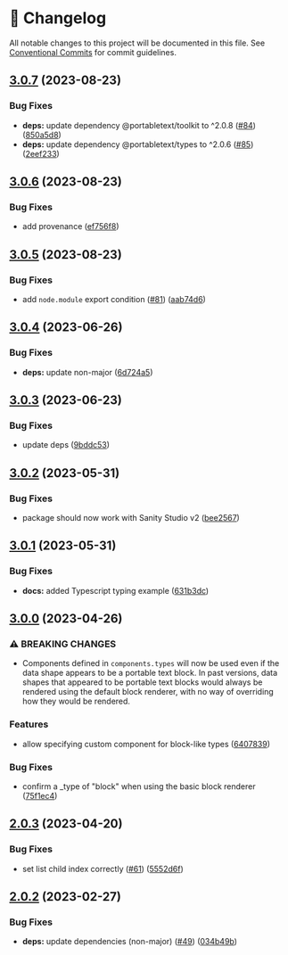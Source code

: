 <!-- markdownlint-disable --><!-- textlint-disable -->

# 📓 Changelog

All notable changes to this project will be documented in this file. See
[Conventional Commits](https://conventionalcommits.org) for commit guidelines.

## [3.0.7](https://github.com/portabletext/react-portabletext/compare/v3.0.6...v3.0.7) (2023-08-23)

### Bug Fixes

- **deps:** update dependency @portabletext/toolkit to ^2.0.8 ([#84](https://github.com/portabletext/react-portabletext/issues/84)) ([850a5d8](https://github.com/portabletext/react-portabletext/commit/850a5d8228a74751ce6df3ac9cc610bb1e56cae3))
- **deps:** update dependency @portabletext/types to ^2.0.6 ([#85](https://github.com/portabletext/react-portabletext/issues/85)) ([2eef233](https://github.com/portabletext/react-portabletext/commit/2eef23348598e88c5a8584c2fd2df75fbf45dd7c))

## [3.0.6](https://github.com/portabletext/react-portabletext/compare/v3.0.5...v3.0.6) (2023-08-23)

### Bug Fixes

- add provenance ([ef756f8](https://github.com/portabletext/react-portabletext/commit/ef756f8ded3e86d17d06e780d26e047d3aa68177))

## [3.0.5](https://github.com/portabletext/react-portabletext/compare/v3.0.4...v3.0.5) (2023-08-23)

### Bug Fixes

- add `node.module` export condition ([#81](https://github.com/portabletext/react-portabletext/issues/81)) ([aab74d6](https://github.com/portabletext/react-portabletext/commit/aab74d6c790c4dc778f56b8c802e4cc1ce153fb2))

## [3.0.4](https://github.com/portabletext/react-portabletext/compare/v3.0.3...v3.0.4) (2023-06-26)

### Bug Fixes

- **deps:** update non-major ([6d724a5](https://github.com/portabletext/react-portabletext/commit/6d724a5249e936bb5c544d0654e6c2a338f1c5a3))

## [3.0.3](https://github.com/portabletext/react-portabletext/compare/v3.0.2...v3.0.3) (2023-06-23)

### Bug Fixes

- update deps ([9bddc53](https://github.com/portabletext/react-portabletext/commit/9bddc53c544d449a3944cef65a45467da152948d))

## [3.0.2](https://github.com/portabletext/react-portabletext/compare/v3.0.1...v3.0.2) (2023-05-31)

### Bug Fixes

- package should now work with Sanity Studio v2 ([bee2567](https://github.com/portabletext/react-portabletext/commit/bee25677374e05748a15439c492cbe69b6e9ee75))

## [3.0.1](https://github.com/portabletext/react-portabletext/compare/v3.0.0...v3.0.1) (2023-05-31)

### Bug Fixes

- **docs:** added Typescript typing example ([631b3dc](https://github.com/portabletext/react-portabletext/commit/631b3dc1a08cd069ecaefa99962492c471ecfbdc))

## [3.0.0](https://github.com/portabletext/react-portabletext/compare/v2.0.3...v3.0.0) (2023-04-26)

### ⚠ BREAKING CHANGES

- Components defined in `components.types` will now be used even
  if the data shape appears to be a portable text block. In past versions, data
  shapes that appeared to be portable text blocks would always be rendered using
  the default block renderer, with no way of overriding how they would be
  rendered.

### Features

- allow specifying custom component for block-like types ([6407839](https://github.com/portabletext/react-portabletext/commit/6407839fd9042bec6b77d21e62833ecd5b88bcc5))

### Bug Fixes

- confirm a \_type of "block" when using the basic block renderer ([75f1ec4](https://github.com/portabletext/react-portabletext/commit/75f1ec4dcbdd6f9a5c80cfcd6872bb27c57d9770))

## [2.0.3](https://github.com/portabletext/react-portabletext/compare/v2.0.2...v2.0.3) (2023-04-20)

### Bug Fixes

- set list child index correctly ([#61](https://github.com/portabletext/react-portabletext/issues/61)) ([5552d6f](https://github.com/portabletext/react-portabletext/commit/5552d6fa9bf367957cbaa4a658cd1f005060398f))

## [2.0.2](https://github.com/portabletext/react-portabletext/compare/v2.0.1...v2.0.2) (2023-02-27)

### Bug Fixes

- **deps:** update dependencies (non-major) ([#49](https://github.com/portabletext/react-portabletext/issues/49)) ([034b49b](https://github.com/portabletext/react-portabletext/commit/034b49b31a9346a790e6c196be7342fc509a8d53))
